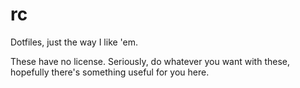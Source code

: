 rc
==

Dotfiles, just the way I like &#39;em.

These have no license. Seriously, do whatever you want with these, hopefully
there's something useful for you here.
